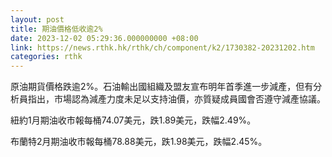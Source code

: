 ```yaml
---
layout: post
title: 期油價格低收逾2%
date: 2023-12-02 05:29:36.000000000 +08:00
link: https://news.rthk.hk/rthk/ch/component/k2/1730382-20231202.htm
categories: rthk
---
```


原油期貨價格跌逾2%。石油輸出國組織及盟友宣布明年首季進一步減產，但有分析員指出，市場認為減產力度未足以支持油價，亦質疑成員國會否遵守減產協議。

紐約1月期油收市報每桶74.07美元，跌1.89美元，跌幅2.49%。

布蘭特2月期油收市報每桶78.88美元，跌1.98美元，跌幅2.45%。
